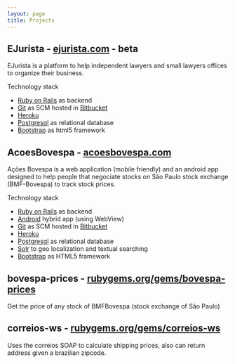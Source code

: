```yaml
---
layout: page
title: Projects
---
```


## EJurista - [ejurista.com](http://www.ejurista.com) - beta

EJurista is a platform to help independent lawyers and small lawyers offices to organize their business.

Technology stack

  - [Ruby on Rails](http://rubyonrails.org) as backend
  - [Git](https://git-scm.com) as SCM hosted in [Bitbucket](https://bitbucket.org)
  - [Heroku](https://www.heroku.com)
  - [Postgresql](http://www.postgresql.org) as relational database
  - [Bootstrap](http://getbootstrap.com) as html5 framework

## AcoesBovespa - [acoesbovespa.com](http://www.acoesbovespa.com)

Ações Bovespa is a web application (mobile friendly) and an android app designed to help people that negociate stocks on São Paulo stock exchange (BMF-Bovespa) to track stock prices.

Technology stack

  - [Ruby on Rails](http://rubyonrails.org) as backend
  - [Android](https://www.android.com) hybrid app (using WebView)
  - [Git](https://git-scm.com) as SCM hosted in [Bitbucket](https://bitbucket.org)
  - [Heroku](https://www.heroku.com)
  - [Postgresql](http://www.postgresql.org) as relational database
  - [Solr](http://lucene.apache.org/solr) to geo localization and textual searching
  - [Bootstrap](http://getbootstrap.com) as HTML5 framework

## bovespa-prices - [rubygems.org/gems/bovespa-prices](https://rubygems.org/gems/bovespa-prices)

Get the price of any stock of BMFBovespa (stock exchange of São Paulo)

## correios-ws - [rubygems.org/gems/correios-ws](https://rubygems.org/gems/correios-ws)

Uses the correios SOAP to calculate shipping prices, also can return address given a brazilian zipcode.

